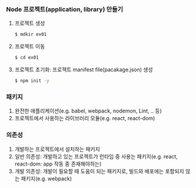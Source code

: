 ### Node 프로젝트(application, library) 만들기   

1. 프로젝트 생성  
    ```bash
    $ mdkir ex01
    ```
2. 프로젝트 이동 
    ```bash
    $ cd ex01
    ```
3. 프로젝트 초기화: 프로젝트 manifest file(pacakage.json) 생성 
    ```bash
    $ npm init -y
    ```

### 패키지
1. 완전한 애플리케이션(e.g. babel, webpack, nodemon, Lint, .. 등)
2. 프로젝트에서 사용하는 라이브러리 모듈(e.g. react, react-dom)

### 의존성
1. 개발하는 프로젝트에서 설치하는 패키지 
2. 일반 의존성: 개발하고 있는 프로젝트가 런타임 중 사용는 패키지(e.g. react, react-dom: app 작동 중 존재해야하는)
3. 개발 의존성: 개발이 필요할 때 도움이 되는 패키지로, 빌드와 배포에는 포함되지 않는 패키지(e.g. webpack) 